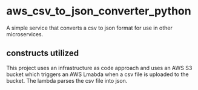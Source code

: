 # aws_csv_to_json_converter_python
A simple service that converts a csv to json format for use in other microservices.

## constructs utilized
This project uses an infrastructure as code approach and uses an AWS S3 bucket which triggers an AWS Lmabda when a csv file is uploaded to the bucket. The lambda parses the csv file into json.
